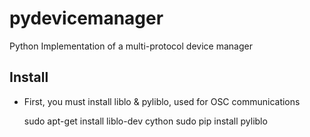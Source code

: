 # pydevicemanager
Python Implementation of a multi-protocol device manager

## Install

* First, you must install liblo & pyliblo, used for OSC communications

    sudo apt-get install liblo-dev cython
    sudo pip install pyliblo

